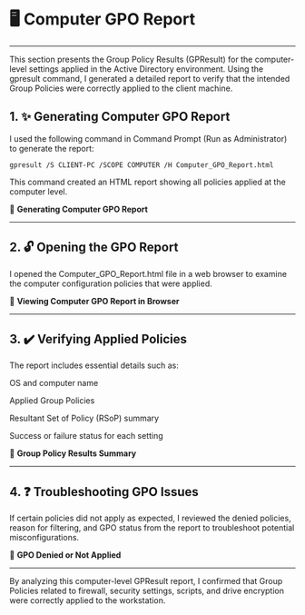 # 🖥️ Computer GPO Report

---

This section presents the Group Policy Results (GPResult) for the computer-level settings applied in the Active Directory environment. Using the gpresult command, I generated a detailed report to verify that the intended Group Policies were correctly applied to the client machine.

## 1. ✨ Generating Computer GPO Report

I used the following command in Command Prompt (Run as Administrator) to generate the report:

```
gpresult /S CLIENT-PC /SCOPE COMPUTER /H Computer_GPO_Report.html
```

This command created an HTML report showing all policies applied at the computer level.

📸 **Generating Computer GPO Report**

---

## 2. 🔓 Opening the GPO Report

I opened the Computer_GPO_Report.html file in a web browser to examine the computer configuration policies that were applied.

📸 **Viewing Computer GPO Report in Browser**

---

## 3. ✔️ Verifying Applied Policies

The report includes essential details such as:

OS and computer name

Applied Group Policies

Resultant Set of Policy (RSoP) summary

Success or failure status for each setting

📸 **Group Policy Results Summary**

---

## 4. ❓ Troubleshooting GPO Issues

If certain policies did not apply as expected, I reviewed the denied policies, reason for filtering, and GPO status from the report to troubleshoot potential misconfigurations.

📸 **GPO Denied or Not Applied**

---

By analyzing this computer-level GPResult report, I confirmed that Group Policies related to firewall, security settings, scripts, and drive encryption were correctly applied to the workstation.

